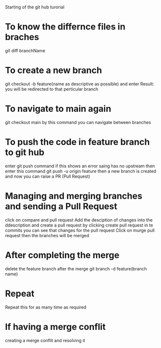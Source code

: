 Starting of the git hub turorial

# To know the differnce files in braches 
git diff branchName

# To create a new branch
git checkout -b feature(name as descriptive as possible) and enter 
Result: you will be redirected to that perticular branch

# To navigate to main again
git checkout main
by this command you can navigate between branches

# To push the code in feature branch to git hub
enter git push command if this shows an error saing has no upstream then enter this command
git push -u origin feature 
then a new branch is created and now you can raise a PR (Pull Request)

# Managing and merging branches and sending a Pull Request
click on compare and pull request
Add the desciption of changes into the ddescription  and create a pull request by clicking create pull request 
in te commits you can see that changes for the pull request 
Click on murge pull request then the branches will be merged    

# After completing the merge
delete the feature branch after the merge
git branch -d feature(branch name)

# Repeat
Repeat this for as many time as required

# If having a merge conflit
creating a merge conflit and resolving it
